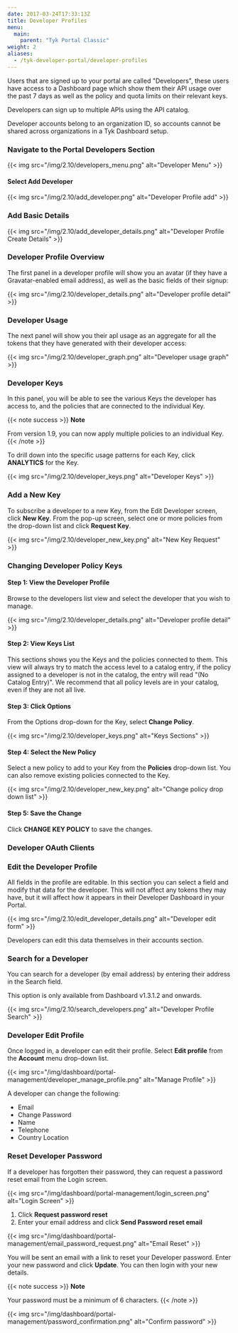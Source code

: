 ```yaml
---
date: 2017-03-24T17:33:13Z
title: Developer Profiles
menu:
  main:
    parent: "Tyk Portal Classic"
weight: 2 
aliases:
  - /tyk-developer-portal/developer-profiles
---
```


Users that are signed up to your portal are called "Developers", these users have access to a Dashboard page which show them their API usage over the past 7 days as well as the policy and quota limits on their relevant keys.

Developers can sign up to multiple APIs using the API catalog.

Developer accounts belong to an organization ID, so accounts cannot be shared across organizations in a Tyk Dashboard setup.

### Navigate to the Portal Developers Section

{{< img src="/img/2.10/developers_menu.png" alt="Developer Menu" >}}

#### Select Add Developer

{{< img src="/img/2.10/add_developer.png" alt="Developer Profile add" >}}

### Add Basic Details

{{< img src="/img/2.10/add_developer_details.png" alt="Developer Profile Create Details" >}}

### Developer Profile Overview

The first panel in a developer profile will show you an avatar (if they have a Gravatar-enabled email address), as well as the basic fields of their signup:

{{< img src="/img/2.10/developer_details.png" alt="Developer profile detail" >}}

### Developer Usage

The next panel will show you their apI usage as an aggregate for all the tokens that they have generated with their developer access:

{{< img src="/img/2.10/developer_graph.png" alt="Developer usage graph" >}}

### Developer Keys

In this panel, you will be able to see the various Keys the developer has access to, and the policies that are connected to the individual Key.

{{< note success >}}
**Note**  

From version 1.9, you can now apply multiple policies to an individual Key.
{{< /note >}}

To drill down into the specific usage patterns for each Key, click **ANALYTICS** for the Key.

{{< img src="/img/2.10/developer_keys.png" alt="Developer Keys" >}}

### Add a New Key

To subscribe a developer to a new Key, from the Edit Developer screen, click **New Key**. From the pop-up screen, select one or more policies from the drop-down list and click **Request Key**.

 {{< img src="/img/2.10/developer_new_key.png" alt="New Key Request" >}}

### Changing Developer Policy Keys

#### Step 1: View the Developer Profile

Browse to the developers list view and select the developer that you wish to manage.

{{< img src="/img/2.10/developer_details.png" alt="Developer profile detail" >}}

#### Step 2: View Keys List

This sections shows you the Keys and the policies connected to them. This view will always try to match the access level to a catalog entry, if the policy assigned to a developer is not in the catalog, the entry will read "(No Catalog Entry)". We recommend that all policy levels are in your catalog, even if they are not all live.

#### Step 3: Click Options

From the Options drop-down for the Key, select **Change Policy**.

{{< img src="/img/2.10/developer_keys.png" alt="Keys Sections" >}}

#### Step 4: Select the New Policy

Select a new policy to add to your Key from the **Policies** drop-down list. You can also remove existing policies connected to the Key.

{{< img src="/img/2.10/developer_new_key.png" alt="Change policy drop down list" >}}

#### Step 5: Save the Change

Click **CHANGE KEY POLICY** to save the changes.

### Developer OAuth Clients


### Edit the Developer Profile

All fields in the profile are editable. In this section you can select a field and modify that data for the developer. This will not affect any tokens they may have, but it will affect how it appears in their Developer Dashboard in your Portal.

{{< img src="/img/2.10/edit_developer_details.png" alt="Developer edit form" >}}

Developers can edit this data themselves in their accounts section.

### Search for a Developer

You can search for a developer (by email address) by entering their address in the Search field.

This option is only available from Dashboard v1.3.1.2 and onwards.

{{< img src="/img/2.10/search_developers.png" alt="Developer Profile Search" >}}

### Developer Edit Profile

Once logged in, a developer can edit their profile. Select **Edit profile** from the **Account** menu drop-down list.

{{< img src="/img/dashboard/portal-management/developer_manage_profile.png" alt="Manage Profile" >}}

A developer can change the following:
* Email
* Change Password
* Name
* Telephone
* Country Location

### Reset Developer Password

If a developer has forgotten their password, they can request a password reset email from the Login screen.

{{< img src="/img/dashboard/portal-management/login_screen.png" alt="Login Screen" >}}

1. Click **Request password reset**
2. Enter your email address and click **Send Password reset email**

{{< img src="/img/dashboard/portal-management/email_password_request.png" alt="Email Reset" >}}

You will be sent an email with a link to reset your Developer password. Enter your new password and click **Update**. You can then login with your new details.

{{< note success >}}
**Note**  

Your password must be a minimum of 6 characters.
{{< /note >}}

{{< img src="/img/dashboard/portal-management/password_confirmation.png" alt="Confirm password" >}}





 [1]: /img/dashboard/portal-management/developer_menu_2.5.png
 [2]: /img/dashboard/portal-management/add_developer_2.5.png
 [3]: /img/dashboard/portal-management/developer_details_2.5.png
 [4]: /img/dashboard/portal-management/developer_overview_2.5.png
 [5]: /img/dashboard/portal-management/developer_usage_2.5.png
 [6]: /img/dashboard/portal-management/developer_subs_2.5.png
 [7]: /img/dashboard/portal-management/developer_edit_2.5.png
 [8]: /img/dashboard/portal-management/developer_search_2.5.png
 [13]: /img/dashboard/portal-management/developer_edit_2.5.png
 [14]: /img/dashboard/portal-management/keys_dev_profile.png
 [15]: /img/dashboard/portal-management/change_key_policy.png
 [16]: /img/dashboard/portal-management/new_key_request.png 


